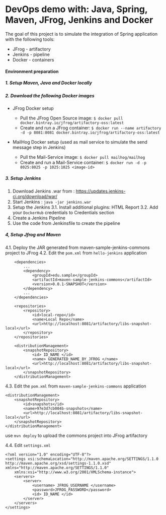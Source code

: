 # DevOps demo with: Java, Spring, Maven, JFrog, Jenkins and Docker 

The goal of this project is to simulate the integration of Spring application with the following tools:
* JFrog - artifactory
* Jenkins - pipeline
* Docker - containers

#### Environment preparation
##### 1. Setup Maven, Java and Docker locally
##### 2. Download the following Docker images
* JFrog Docker setup
    * Pull the JFrog Open Source image: `$ docker pull docker.bintray.io/jfrog/artifactory-oss:latest `
    * Create and run a JFrog container: ` $ docker run --name artifactory -d -p 8081:8081 docker.bintray.io/jfrog/artifactory-oss:latest ` 


* MailHog Docker setup (used as mail service to simulate the send message step in Jenkins)
    * Pull the Mail-Service image: `$ docker pull mailhog/mailhog`
    * Create and run a Mail-Service container: `$ docker run -d -p 8025:8025 -p 1025:1025 <image-id>`

##### 3. Setup Jenkins
1. Download Jenkins .war from : https://updates.jenkins-ci.org/download/war/
2. Start Jenkins : ``` java -jar jenkins.war ```
3. Setup the Jenkins
3.1. Install additional plugins: HTML Report
3.2. Add your `DockerHub` credentials to Credentials section
4. Create a Jenkins Pipeline
5. Use the code from Jenkinsfile to create the pipeline

##### 4, Setup Jfrog and Maven
4.1. Deploy the JAR generated from maven-sample-jenkins-commons project to JFrog
4.2. Edit the `pom.xml` from `hello-jenkins` application

        <dependencies>
            ...
            <dependency>
				<groupId>edu.sample</groupId>
				<artifactId>maven-sample-jenkins-commons</artifactId>
				<version>0.0.1-SNAPSHOT</version>
			</dependency>
    		...
		</dependencies>
		
		<repositories>
			<repository>
				<id>local-repo</id>
				<name>Local Repo</name>
				<url>http://localhost:8081/artifactory/libs-snapshot-local</url>
			</repository>
		</repositories>
		
		<distributionManagement>
		    <snapshotRepository>
    			<id> ID_NAME </id>
    			<name> GENERATED_NAME_BY_JFROG </name>
    			<url>http://localhost:8081/artifactory/libs-snapshot-local</url>
		    </snapshotRepository>
	    </distributionManagement>

4.3. Edit the `pom.xml` from `maven-sample-jenkins-commons` application

	<distributionManagement>
		<snapshotRepository>
			<id>snapshots</id>
			<name>97e3d7cb004b-snapshots</name>
			<url>http://localhost:8081/artifactory/libs-snapshot-local</url>
		</snapshotRepository>
	</distributionManagement>
	
use `mvn deploy` to upload the commons project into JFrog artifactory

4.4. Edit `settings.xml`

    <?xml version="1.0" encoding="UTF-8"?>
    <settings xsi:schemaLocation="http://maven.apache.org/SETTINGS/1.1.0 http://maven.apache.org/xsd/settings-1.1.0.xsd" xmlns="http://maven.apache.org/SETTINGS/1.1.0"
        xmlns:xsi="http://www.w3.org/2001/XMLSchema-instance">
        <servers>
        	<server>
        		<username> JFROG_USERNAME </username>
        		<password>JFROG_PASSWORD</password>
        		<id> ID_NAME </id>
        	</server>
        </servers>
    </settings>